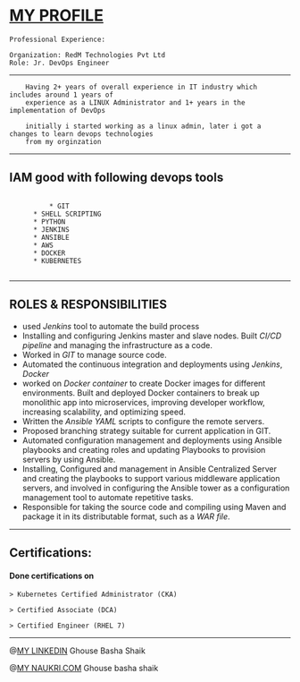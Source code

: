 # <u> MY PROFILE </u>

```
Professional Experience: 

Organization: RedM Technologies Pvt Ltd 					    
Role: Jr. DevOps Engineer
```

---
``` 
	Having 2+ years of overall experience in IT industry which includes around 1 years of 
	experience as a LINUX Administrator and 1+ years in the implementation of DevOps
```

```
	initially i started working as a linux admin, later i got a changes to learn devops technologies
	from my orginzation
```
---

## IAM good with following devops tools

```

          * GIT
	  * SHELL SCRIPTING
	  * PYTHON
	  * JENKINS
	  * ANSIBLE
	  * AWS
	  * DOCKER
	  * KUBERNETES
	  
```
	
---

## ROLES & RESPONSIBILITIES

*	used *Jenkins* tool to automate the build process
*	Installing and configuring Jenkins master and slave nodes. Built *CI/CD pipeline* and managing the infrastructure as a code.
*	Worked in *GIT* to manage source code.
*	Automated the continuous integration and deployments using *Jenkins*, *Docker*
*	worked on *Docker container* to create Docker images for different environments. Built and deployed Docker containers to break up monolithic app into microservices,    	improving developer workflow, increasing scalability, and optimizing speed.
*	Written the *Ansible YAML* scripts to configure the remote servers.
*	Proposed branching strategy suitable for current application in GIT.
*	Automated configuration management and deployments using Ansible playbooks and creating roles and updating Playbooks to provision servers by using Ansible.
*	Installing, Configured and management in Ansible Centralized Server and creating the playbooks to support various middleware application servers, and involved in 		configuring the Ansible tower as a configuration management tool to automate repetitive tasks.
*	Responsible for taking the source code and compiling using Maven and package it in its distributable format, such as a *WAR file*.

---

## Certifications: 

#### Done certifications on

	> Kubernetes Certified Administrator (CKA)
	
	> Certified Associate (DCA)
	
	> Certified Engineer (RHEL 7)

---


@[MY LINKEDIN](https://www.linkedin.com/in/ghouse-basha-shaik-627096201/) Ghouse Basha Shaik

@[MY NAUKRI.COM](https://www.naukri.com/mnjuser/profile?id=&orgn=homepage) Ghouse basha shaik
 

